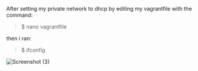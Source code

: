 After setting my private network to dhcp by editing my vagrantfile with the command:

>$ nano vagrantfile

then i ran:

>$ ifconfig

![Screenshot (3)](https://user-images.githubusercontent.com/109033746/195026255-e4ccae10-5012-4fce-bc58-2c57cad88b2c.png)

